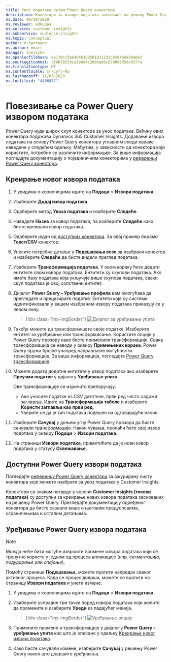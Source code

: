 ```yaml
---
title: Унос података путем Power Query конектора
description: Конектори за изворе података засноване на решењу Power Query.
ms.date: 09/29/2020
ms.reviewer: adkuppa
ms.service: customer-insights
ms.subservice: audience-insights
ms.topic: conceptual
author: m-hartmann
ms.author: mhart
manager: shellyha
ms.openlocfilehash: 8a170cc5b64b4b383501021232c83948e838a0e2
ms.sourcegitcommit: cf9b78559ca189d4c2086a66c879098d56c0377a
ms.translationtype: HT
ms.contentlocale: sr-Cyrl-RS
ms.lasthandoff: 11/03/2020
ms.locfileid: "4406857"
---
```

# <a name="connect-to-a-power-query-data-source"></a>Повезивање са Power Query извором података

Power Query нуди широк скуп конектора за унос података. Већину ових конектора подржава Dynamics 365 Customer Insights. Додавање извора података на основу Power Query конектора углавном следи кораке наведене у следећем одељку. Међутим, у зависности од конектора који користите, потребне су различите информације. За више информација погледајте документацију о појединачним конекторима у [референци Power Query конектора](https://docs.microsoft.com/power-query/connectors/).

## <a name="create-a-new-data-source"></a>Креирање новог извора података

1. У увидима о корисницима идите на **Подаци** > **Извори података**.

1. Изаберите **Додај извор података**.

1. Одаберите метод **Увоза података** и изаберите **Следеће**.

1. Наведите **Назив** за извор података, па изаберите **Следеће** како бисте креирали извор података.

1. Одаберите један од [доступних конектора](#available-power-query-data-sources). За овај пример бирамо **Текст/CSV** конектор.

1. Унесите потребне детаље у **Подешавања везе** за изабрани конектор и изаберите **Следеће** да бисте видели преглед података.

1. Изаберите **Трансформација података**. У овом кораку ћете додати ентитете свом извору података. Ентитети су скупови података. Ако имате базу података која укључује више скупова података, сваки скуп података је свој сопствени ентитет.

1. Дијалог **Power Query – Уређивање профила** вам омогућава да прегледате и прецизирате податке. Ентитети које су системи идентификовали у вашем изабраном извору података приказују се у левом окну.

   > [!div class="mx-imgBorder"]
   > ![Дијалог за уређивање упита](media/data-manager-configure-edit-queries.png "Дијалог за уређивање упита")

1. Такође можете да трансформишете своје податке. Изаберите ентитет за уређивање или трансформисање. Користите опције у Power Query прозору како бисте применили трансформације. Свака трансформација се наводи у оквиру **Примењених корака**. Power Query пружа бројне унапред направљене могућности трансформације. За више информација, погледајте [Power Query трансформације](https://docs.microsoft.com/power-query/power-query-what-is-power-query#transformations).

1. Можете додати додатне ентитете у извор података ако изаберете **Преузми податке** у дијалогу **Уређивање упита**.

   Ове трансформације се изричито препоручују:

   - Ако уносите податке из CSV датотеке, први ред често садржи заглавља. Идите на **Трансформација табеле** и изаберите **Користи заглавља као први ред**.
   - Уверите се да је тип података подешен на одговарајући начин.

1. Изаберите **Сачувај** у доњем углу Power Query прозора да бисте сачували трансформације. Након чувања, пронаћи ћете свој извор података у оквиру **Подаци** > **Извори података**.

1. На страници **Извори података**, приметићете да је нови извор података у статусу **Освежавање**.

## <a name="available-power-query-data-sources"></a>Доступни Power Query извори података

Погледајте [референцу Power Query конектора](https://docs.microsoft.com/power-query/connectors/) за ажурирану листу конектора које можете изабрати за увоз података у Customer Insights. 

Конектори са знаком потврде у колони **Customer Insights (токови података)** су доступни за креирање нових извора података заснованих на решењу Power Query. Прегледајте документацију одређеног конектора да бисте сазнали више о његовим предусловима, ограничењима и осталим детаљима.

## <a name="edit-power-query-data-sources"></a>Уређивање Power Query извора података

> [!NOTE]
> Можда неће бити могуће извршити промене извора података који се тренутно користе у једном од процеса апликације (нпр. *сегментација*, *подударање* или *спајање*). 
>
> Помоћу странице **Подешавања**, можете пратити напредак сваког активног процеса. Када се процес доврши, можете се вратити на страницу **Извори података** и унети измене.

1. У увидима о корисницима идите на **Подаци** > **Извори података**.

2. Изаберите усправне три тачке поред извора података који желите да промените и изаберите **Уреди** из падајућег менија.

   > [!div class="mx-imgBorder"]
   > ![Уређивање опције](media/edit-option-data-sources.png "Уређивање опције")

3. Примените промене и трансформације у дијалогу **Power Query – уређивање упита** као што је описано у одељку [Креирање новог извора података](#create-a-new-data-source).

4. Како бисте сачували измене, изаберите **Сачувај** у решењу Power Query након што довршите уређивања.
